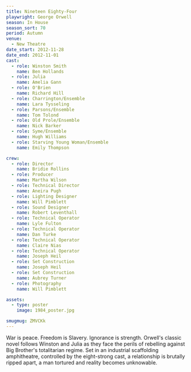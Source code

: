 ```yaml
---
title: Nineteen Eighty-Four
playwright: George Orwell
season: In House
season_sort: 70
period: Autumn
venue:
  - New Theatre
date_start: 2012-11-28
date_end: 2012-11-01
cast:
  - role: Winston Smith
    name: Ben Hollands
  - role: Julia
    name: Amelia Gann
  - role: O'Brien
    name: Richard Hill
  - role: Charrington/Ensemble
    name: Lara Tysseling
  - role: Parsons/Ensemble
    name: Tom Tolond
  - role: Old Prole/Ensemble
    name: Nick Barker
  - role: Syme/Ensemble
    name: Hugh Williams
  - role: Starving Young Woman/Ensemble
    name: Emily Thompson

crew:
  - role: Director
    name: Bridie Rollins
  - role: Producer
    name: Martha Wilson
  - role: Technical Director
    name: Aneira Pugh
  - role: Lighting Designer
    name: Will Pimblett
  - role: Sound Designer
    name: Robert Leventhall
  - role: Technical Operator
    name: Lyle Fulton
  - role: Technical Operator
    name: Dan Turke
  - role: Technical Operator
    name: Claire Nias
  - role: Technical Operator
    name: Joseph Heil
  - role: Set Construction
    name: Joseph Heil
  - role: Set Construction
    name: Aubrey Turner
  - role: Photography
    name: Will Pimblett

assets:
  - type: poster
    image: 1984_poster.jpg

smugmug: ZMVCKk
---
```


War is peace. Freedom is Slavery. Ignorance is strength. Orwell's classic novel follows Winston and Julia as they face the perils of rebelling against Big Brother's totalitarian regime. Set in an industrial scaffolding amphitheatre, controlled by the eight-strong cast, a relationship is brutally ripped apart, a man tortured and reality becomes unknowable.
